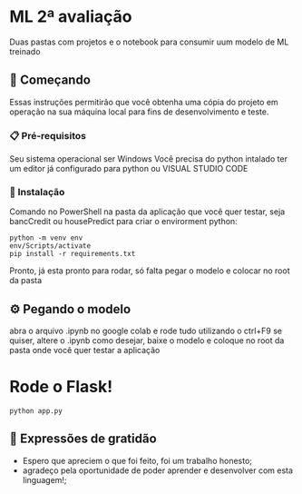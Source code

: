 # ML 2ª avaliação

Duas pastas com projetos e o notebook para consumir uum modelo de ML treinado

## 🚀 Começando

Essas instruções permitirão que você obtenha uma cópia do projeto em operação na sua máquina local para fins de desenvolvimento e teste.

### 📋 Pré-requisitos

Seu sistema operacional ser Windows
Você precisa do python intalado 
ter um editor já configurado para python ou VISUAL STUDIO CODE

### 🔧 Instalação

Comando no PowerShell na pasta da aplicação que você quer testar, seja bancCredit ou housePredict para criar o envirorment python:
```
python -m venv env
env/Scripts/activate
pip install -r requirements.txt
```
Pronto, já esta pronto para rodar, só falta pegar o modelo e colocar no root da pasta


## ⚙️ Pegando o modelo

abra o arquivo .ipynb no google colab e rode tudo utilizando o ctrl+F9 se quiser, altere o .ipynb
como desejar, baixe o modelo e coloque no root da pasta onde você quer testar a aplicação



# Rode o Flask!

```
python app.py
```

## 🎁 Expressões de gratidão

* Espero que apreciem o que foi feito, foi um trabalho honesto;
* agradeço pela oportunidade de poder aprender e desenvolver com esta linguagem!;
